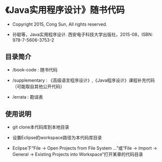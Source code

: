 # 《Java实用程序设计》随书代码

* Copyright 2015, Cong Sun, All rights reserved.

* 孙聪等，Java实用程序设计. 西安电子科技大学出版社，2015-08，ISBN: 978-7-5606-3753-2

## 目录简介
* /book-code : 随书代码

* /supplementary : 《高级语言程序设计》,《Java程序设计》课程补充代码（可能取自其他公开代码）

* /errata : 勘误表

## 使用说明

* git clone本代码库到本地目录

* 设置Eclipse的workspace路径为本代码库目录

* Eclipse下“File -> Open Projects from File System ...”或“File -> Import -> General -> Existing Projects into Workspace”打开某章的代码目录 